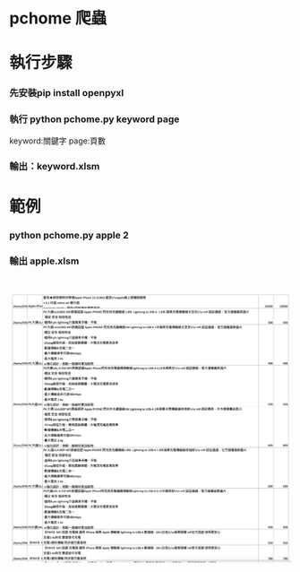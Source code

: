 # pchome 爬蟲
# 執行步驟
### 先安裝pip install openpyxl
### 執行 python pchome.py keyword page
keyword:關鍵字 page:頁數
### 輸出：keyword.xlsm
# 範例
### python pchome.py apple 2
### 輸出 apple.xlsm
<br>

![unsplash](apple.png)
 